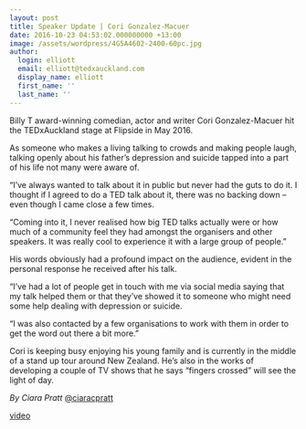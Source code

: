 ```yaml
---
layout: post
title: Speaker Update | Cori Gonzalez-Macuer
date: 2016-10-23 04:53:02.000000000 +13:00
image: /assets/wordpress/4G5A4602-2400-60pc.jpg
author:
  login: elliott
  email: elliott@tedxauckland.com
  display_name: elliott
  first_name: ''
  last_name: ''
---
```


Billy T award-winning comedian, actor and writer Cori Gonzalez-Macuer hit the TEDxAuckland stage at Flipside in May 2016.

As someone who makes a living talking to crowds and making people laugh, talking openly about his father’s depression and suicide tapped into a part of his life not many were aware of.

“I’ve always wanted to talk about it in public but never had the guts to do it. I thought if I agreed to do a TED talk about it, there was no backing down – even though I came close a few times.

“Coming into it, I never realised how big TED talks actually were or how much of a community feel they had amongst the organisers and other speakers. It was really cool to experience it with a large group of people.”

His words obviously had a profound impact on the audience, evident in the personal response he received after his talk.

“I’ve had a lot of people get in touch with me via social media saying that my talk helped them or that they’ve showed it to someone who might need some help dealing with depression or suicide.

“I was also contacted by a few organisations to work with them in order to get the word out there a bit more.”

Cori is keeping busy enjoying his young family and is currently in the middle of a stand up tour around New Zealand. He’s also in the works of developing a couple of TV shows that he says “fingers crossed” will see the light of day.

*By Ciara Pratt* [@ciaracpratt](https://twitter.com/ciaracpratt)

[video](https://www.youtube.com/watch?v=DmDwJPAIjmw)
